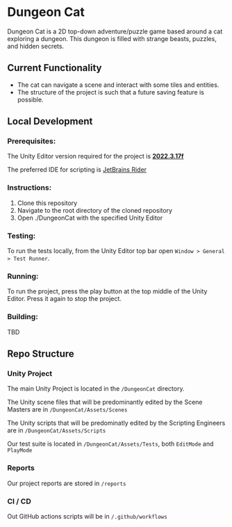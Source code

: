 # Dungeon Cat

Dungeon Cat is a 2D top-down adventure/puzzle game based around a cat exploring a dungeon. This dungeon is filled with strange beasts, puzzles, and hidden secrets.

## Current Functionality
- The cat can navigate a scene and interact with some tiles and entities.
- The structure of the project is such that a future saving feature is possible.

## Local Development

### Prerequisites: 

The Unity Editor version required for the project is [**2022.3.17f**](https://unity.com/releases/editor/qa/lts-releases#:~:text=January%209%2C%202024-,LTS%20Release,2022.3.17f1,-Released%3A%20January)

The preferred IDE for scripting is [JetBrains Rider](https://www.jetbrains.com/lp/dotnet-unity/)

### Instructions:
1. Clone this repository
2. Navigate to the root directory of the cloned repository
3. Open ./DungeonCat with the specified Unity Editor

### Testing:
To run the tests locally, from the Unity Editor top bar open `Window > General > Test Runner`. 

### Running:
To run the project, press the play button at the top middle of the Unity Editor. Press it again to stop the project.

### Building:
TBD

## Repo Structure

### Unity Project

The main Unity Project is located in the `/DungeonCat` directory.

The Unity scene files that will be predominantly edited by the Scene Masters are in `/DungeonCat/Assets/Scenes`

The Unity scripts that will be predominatly edited by the Scripting Engineers are in `/DungeonCat/Assets/Scripts`

Our test suite is located in `/DungeonCat/Assets/Tests`, both `EditMode` and `PlayMode`

### Reports

Our project reports are stored in `/reports`

### CI / CD

Out GitHub actions scripts will be in `/.github/workflows` 
<!-- TODO saved Rider run configuration for running the tests -->

